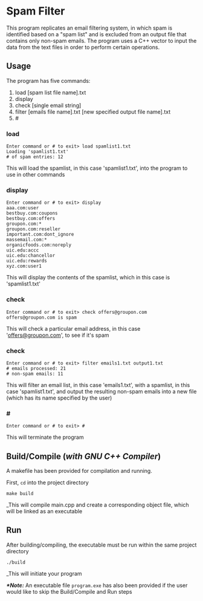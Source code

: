 # Spam Filter

This program replicates an email filtering system, in which spam is identified based on a "spam list" and is excluded from an output file that contains only non-spam emails. The program uses a C++ vector to input the data from the text files in order to perform certain operations.

## Usage

The program has five commands:

1. load [spam list file name].txt
2. display
3. check [single email string]
4. filter [emails file name].txt [new specified output file name].txt
5. \#

### load

```
Enter command or # to exit> load spamlist1.txt
Loading 'spamlist1.txt'
# of spam entries: 12
```
This will load the spamlist, in this case 'spamlist1.txt', into the program to use in other commands

### display

```
Enter command or # to exit> display
aaa.com:user
bestbuy.com:coupons
bestbuy.com:offers
groupon.com:*
groupon.com:reseller
important.com:dont_ignore
massemail.com:*
organicfoods.com:noreply
uic.edu:accc
uic.edu:chancellor
uic.edu:rewards
xyz.com:user1
```

This will display the contents of the spamlist, which in this case is 'spamlist1.txt'

### check

```
Enter command or # to exit> check offers@groupon.com
offers@groupon.com is spam
```

This will check a particular email address, in this case 'offers@groupon.com', to see if it's spam

### check

```
Enter command or # to exit> filter emails1.txt output1.txt
# emails processed: 21
# non-spam emails: 11
```

This will filter an email list, in this case 'emails1.txt', with a spamlist, in this case 'spamlist1.txt', and output the resulting non-spam emails into a new file (which has its name specified by the user)

### \#

```
Enter command or # to exit> #
```

This will terminate the program

## Build/Compile (_with GNU C++ Compiler_)

A makefile has been provided for compilation and running.

First, `cd` into the project directory

```
make build
```

_This will compile main.cpp and create a corresponding object file, which will be linked as an executable

## Run

After building/compiling, the executable must be run within the same project directory

```
./build
```

_This will initiate your program


**_\*Note:_** An executable file `program.exe` has also been provided if the user would like to skip the Build/Compile and Run steps
